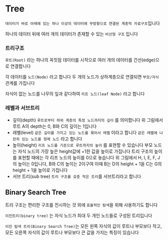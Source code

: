 # Tree

`데이터가 바로 아래에 있는 하나 이상의 데이터에 무방향으로 연결된 계층적 자료구조`입니다

하나의 데이터 뒤에 여러 개의 데이터가 존재할 수 있는 `비선형 구조` 입니다

### 트리구조

`루트(Root)` 라는 하나의 꼭짓점 데이터를 시작으로 여러 개의 데이터를 간선(edge)으로 연결합니다

각 데이터를 `노드(Node)` 라고 합니다 두 개의 노드가 상하계층으로 연결되면 `부모/자식` 관계를 가집니다

자식이 없는 노드를 나무의 잎과 같다하여 `리프 노드(leaf Node)` 라고 합니다

### 레벨과 서브트리

- 깊이(depth)
  `루트로부터 하위 계층의 특정 노드까지의 깊이` 를 의미합니다
  위 그림에서 루트 A의 depth는 0, B와 C의 깊이는 1입니다
- 레벨(level)
  `같은 깊이를 가지고 있는 노드를 묶어서 레벨` 이라고 합니다
  `같은 레벨에 나란히 있는 노드를 형제 노드` 라고 합니다
- 높이(height)
  `리프 노드를 기준으로 루트까지의 높이` 를 표현할 수 있습니다
  부모 노드는 자식 노드의 가장 높은 height값에 +1한 값을 높이로 가집니다
  트리 구조의 높이를 표현할 때에는 각 리프 노드의 높이를 0으로 놓습니다
  위 그림에서 H, I, E, F, J의 높이는 0입니다, B와 C의 높이는 2이구여
  이때 B는 D의 height + 1을 C는 G의 height + 1을 높이로 가집니다
- 서브 트리(sub tree)
  `트리 구조를 갖춘 작은 트리`를 서브트리라고 합니다

## Binary Search Tree

트리 구조는 편리한 구조를 전시하는 것 외에 `효율적인 탐색`을 위해 사용하기도 합니다

`이진트리(binary tree)` 는 자식 노드가 최대 두 개인 노드들로 구성된 트리입니다

`이진 탐색 트리(Binary Search Tree)`는 모든 왼쪽 자식의 값이 루트나 부모보다 작고, 모든 오른쪽 자식의 값이 루트나 부모보다 큰 값을 가지는 특징이 있습니다
